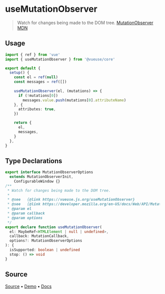 <!--DEMO_STARTS-->
<script setup>
import Demo from './demo.vue'
</script>
<DemoContainer><Demo/></DemoContainer>
<!--DEMO_ENDS-->

<!--HEAD_STARTS--><!--HEAD_ENDS-->


# useMutationObserver

> Watch for changes being made to the DOM tree. [MutationObserver MDN](https://developer.mozilla.org/en-US/docs/Web/API/MutationObserver)

## Usage

```ts
import { ref } from 'vue'
import { useMutationObserver } from '@vueuse/core'

export default {
  setup() {
    const el = ref(null)
    const messages = ref([])
  
    useMutationObserver(el, (mutations) => {
      if (!mutations[0])
        messages.value.push(mutations[0].attributeName)
    }, {
      attributes: true,
    })

    return {
      el,
      messages,
    }
  },
}
```




<!--FOOTER_STARTS-->
## Type Declarations

```typescript
export interface MutationObserverOptions
  extends MutationObserverInit,
    ConfigurableWindow {}
/**
 * Watch for changes being made to the DOM tree.
 *
 * @see   {@link https://vueuse.js.org/useMutationObserver}
 * @see   {@link https://developer.mozilla.org/en-US/docs/Web/API/MutationObserver|MutationObserver MDN}
 * @param el
 * @param callback
 * @param options
 */
export declare function useMutationObserver(
  el: MaybeRef<HTMLElement | null | undefined>,
  callback: MutationCallback,
  options?: MutationObserverOptions
): {
  isSupported: boolean | undefined
  stop: () => void
}
```

## Source

[Source](https://github.com/antfu/vueuse/blob/master/packages/core/useMutationObserver/index.ts) • [Demo](https://github.com/antfu/vueuse/blob/master/packages/core/useMutationObserver/demo.vue) • [Docs](https://github.com/antfu/vueuse/blob/master/packages/core/useMutationObserver/index.md)


<!--FOOTER_ENDS-->